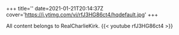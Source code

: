 +++
title=''
date=2021-01-21T20:14:37Z
cover='https://i.ytimg.com/vi/rfJ3HG86ct4/hqdefault.jpg'
+++

All content belongs to RealCharlieKirk.
{{< youtube rfJ3HG86ct4 >}}
